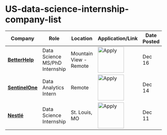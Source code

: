 # US-data-science-internship-company-list


| Company | Role | Location | Application/Link | Date Posted |
| ------- | ---- | -------- | ---------------- | ----------- |
| **[BetterHelp](https://ai-jobs.net/jobs-at-betterhelp/)** | Data Science MS/PhD Internship | Mountain View - Remote | <a href="https://apply.workable.com/betterhelp/j/D56B23DD77/apply/?ref=ai-jobs.net&source=ai-jobs.net&utm_source=ai-jobs.net&utm_campaign=ai-jobs.net"><img src="https://i.imgur.com/w6lyvuC.png" width="84" alt="Apply"></a> | Dec 16 |
| **[SentinelOne](https://ai-jobs.net/jobs-at-sentinelone/)** | Data Analytics Intern | Remote | <a href="https://www.sentinelone.com/jobs/?gh_jid=5818536003&ref=ai-jobs.net&source=ai-jobs.net&utm_source=ai-jobs.net&utm_campaign=ai-jobs.net"><img src="https://i.imgur.com/w6lyvuC.png" width="84" alt="Apply"></a> | Dec 14 |
| **[Nestlé](https://ai-jobs.net/jobs-at-nestle/)** | Data Science Internship | St. Louis, MO | <a href="https://jobdetails.nestle.com/job/St_-Louis-Data-Science-Internship-MO-63102/1005225601/?ref=ai-jobs.net&source=ai-jobs.net&utm_source=ai-jobs.net&utm_campaign=ai-jobs.net"><img src="https://i.imgur.com/w6lyvuC.png" width="84" alt="Apply"></a> | Dec 11 |
